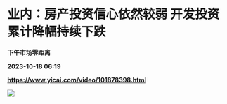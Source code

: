 # 业内：房产投资信心依然较弱 开发投资累计降幅持续下跌
**下午市场零距离**

**2023-10-18 06:19**

**https://www.yicai.com/video/101878398.html**

![](http://imgcdn.yicai.com/vms-new/2023/10/d8b7640e-de11-412d-b949-c192ba1dc272_JX4j.jpg)